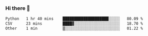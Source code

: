 ### Hi there 👋

<!--START_SECTION:waka-->

```txt
Python   1 hr 40 mins    ████████████████████░░░░░   80.09 %
CSV      23 mins         ████▓░░░░░░░░░░░░░░░░░░░░   18.70 %
Other    1 min           ▒░░░░░░░░░░░░░░░░░░░░░░░░   01.22 %
```

<!--END_SECTION:waka-->
